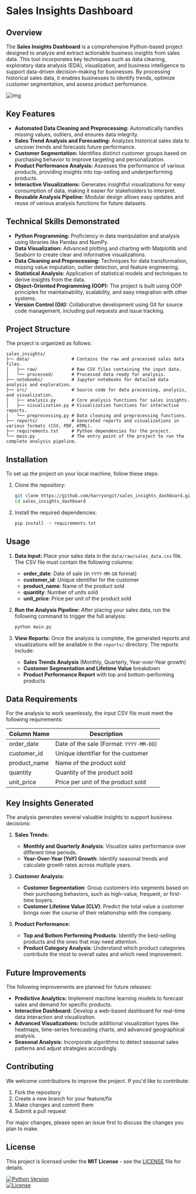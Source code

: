 # Sales Insights Dashboard

## Overview
The **Sales Insights Dashboard** is a comprehensive Python-based project designed to analyze and extract actionable business insights from sales data. This tool incorporates key techniques such as data cleaning, exploratory data analysis (EDA), visualization, and business intelligence to support data-driven decision-making for businesses. By processing historical sales data, it enables businesses to identify trends, optimize customer segmentation, and assess product performance.

![img](https://github.com/user-attachments/assets/1aefe6b5-42ad-4bd9-8eae-ddf355e398fe)

## Key Features
- **Automated Data Cleaning and Preprocessing:** Automatically handles missing values, outliers, and ensures data integrity.
- **Sales Trend Analysis and Forecasting:** Analyzes historical sales data to uncover trends and forecasts future performance.
- **Customer Segmentation:** Identifies distinct customer groups based on purchasing behavior to improve targeting and personalization.
- **Product Performance Analysis:** Assesses the performance of various products, providing insights into top-selling and underperforming products.
- **Interactive Visualizations:** Generates insightful visualizations for easy consumption of data, making it easier for stakeholders to interpret.
- **Reusable Analysis Pipeline:** Modular design allows easy updates and reuse of various analysis functions for future datasets.

## Technical Skills Demonstrated
- **Python Programming:** Proficiency in data manipulation and analysis using libraries like Pandas and NumPy.
- **Data Visualization:** Advanced plotting and charting with Matplotlib and Seaborn to create clear and informative visualizations.
- **Data Cleaning and Preprocessing:** Techniques for data transformation, missing value imputation, outlier detection, and feature engineering.
- **Statistical Analysis:** Application of statistical models and techniques to derive insights from the data.
- **Object-Oriented Programming (OOP):** The project is built using OOP principles for maintainability, scalability, and easy integration with other systems.
- **Version Control (Git):** Collaborative development using Git for source code management, including pull requests and issue tracking.

## Project Structure
The project is organized as follows:

```
sales_insights/
├── data/                # Contains the raw and processed sales data files.
│   ├── raw/             # Raw CSV files containing the input data.
│   └── processed/       # Processed data ready for analysis.
├── notebooks/           # Jupyter notebooks for detailed data analysis and exploration.
├── src/                 # Source code for data processing, analysis, and visualization.
│   ├── analysis.py      # Core analysis functions for sales insights.
│   ├── visualization.py # Visualization functions for interactive reports.
│   └── preprocessing.py # Data cleaning and preprocessing functions.
├── reports/             # Generated reports and visualizations in various formats (CSV, PDF, HTML).
├── requirements.txt     # Python dependencies for the project.
└── main.py              # The entry point of the project to run the complete analysis pipeline.
```

## Installation

To set up the project on your local machine, follow these steps:

1. Clone the repository:

   ```bash
   git clone https://github.com/harryongit/sales_insights_dashboard.git
   cd sales_insights_dashboard
   ```

2. Install the required dependencies:

   ```bash
   pip install -r requirements.txt
   ```

## Usage
1. **Data Input:** Place your sales data in the `data/raw/sales_data.csv` file. The CSV file must contain the following columns:
   - **order_date**: Date of sale (in `YYYY-MM-DD` format)
   - **customer_id**: Unique identifier for the customer
   - **product_name**: Name of the product sold
   - **quantity**: Number of units sold
   - **unit_price**: Price per unit of the product sold

2. **Run the Analysis Pipeline:**
   After placing your sales data, run the following command to trigger the full analysis:

   ```bash
   python main.py
   ```

3. **View Reports:** Once the analysis is complete, the generated reports and visualizations will be available in the `reports/` directory. The reports include:
   - **Sales Trends Analysis** (Monthly, Quarterly, Year-over-Year growth)
   - **Customer Segmentation and Lifetime Value** breakdown
   - **Product Performance Report** with top and bottom-performing products
   
## Data Requirements
For the analysis to work seamlessly, the input CSV file must meet the following requirements:

| Column Name   | Description                             |
|---------------|-----------------------------------------|
| order_date    | Date of the sale (Format: `YYYY-MM-DD`) |
| customer_id   | Unique identifier for the customer      |
| product_name  | Name of the product sold                |
| quantity      | Quantity of the product sold            |
| unit_price    | Price per unit of the product sold      |

## Key Insights Generated
The analysis generates several valuable insights to support business decisions:

1. **Sales Trends:**
   - **Monthly and Quarterly Analysis**: Visualize sales performance over different time periods.
   - **Year-Over-Year (YoY) Growth**: Identify seasonal trends and calculate growth rates across multiple years.

2. **Customer Analysis:**
   - **Customer Segmentation**: Group customers into segments based on their purchasing behaviors, such as high-value, frequent, or first-time buyers.
   - **Customer Lifetime Value (CLV)**: Predict the total value a customer brings over the course of their relationship with the company.

3. **Product Performance:**
   - **Top and Bottom Performing Products**: Identify the best-selling products and the ones that may need attention.
   - **Product Category Analysis**: Understand which product categories contribute the most to overall sales and which need improvement.

## Future Improvements
The following improvements are planned for future releases:
- **Predictive Analytics:** Implement machine learning models to forecast sales and demand for specific products.
- **Interactive Dashboard:** Develop a web-based dashboard for real-time data interaction and visualization.
- **Advanced Visualizations:** Include additional visualization types like heatmaps, time-series forecasting charts, and advanced geographical analysis.
- **Seasonal Analysis:** Incorporate algorithms to detect seasonal sales patterns and adjust strategies accordingly.

## Contributing
We welcome contributions to improve the project. If you'd like to contribute:
1. Fork the repository
2. Create a new branch for your feature/fix
3. Make changes and commit them
4. Submit a pull request

For major changes, please open an issue first to discuss the changes you plan to make.

## License
This project is licensed under the **MIT License** - see the [LICENSE](LICENSE) file for details.

[![Python Version](https://img.shields.io/badge/python-3.7+-blue.svg)](https://www.python.org/downloads/)  
[![License](https://img.shields.io/badge/license-MIT-green.svg)](LICENSE)
